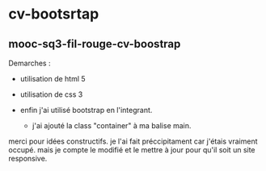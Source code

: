 # cv-bootsrtap
## mooc-sq3-fil-rouge-cv-boostrap

Demarches : 
- utilisation de html 5
- utilisation de css 3
- enfin j'ai utilisé bootstrap en l'integrant. 

  * j'ai ajouté la class "container" à ma balise main.
 
 
 merci pour idées constructifs. je l'ai fait préccipitament car j'étais vraiment occupé. mais je compte le modifié et le mettre à jour pour qu'il soit un site responsive.
